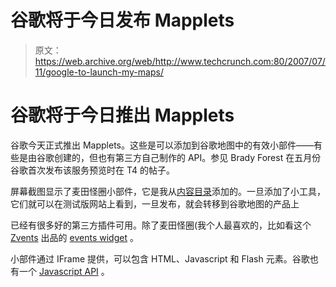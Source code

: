 # 谷歌将于今日发布 Mapplets

> 原文：<https://web.archive.org/web/http://www.techcrunch.com:80/2007/07/11/google-to-launch-my-maps/>

# 谷歌将于今日推出 Mapplets

 [](https://web.archive.org/web/20220818070847/https://beta.techcrunch.com/wp-content/uploads/2007/07/mymapsb.png) 谷歌今天正式推出 Mapplets。这些是可以添加到谷歌地图中的有效小部件——有些是由谷歌创建的，但也有第三方自己制作的 API。参见 Brady Forest 在五月份谷歌首次发布该服务预览时在 T4 的帖子。

屏幕截图显示了麦田怪圈小部件，它是我从[内容目录](https://web.archive.org/web/20220818070847/http://maps.google.com/ig/directory?synd=mpl&pid=mpl&features=sharedmap,geofeed&backlink=http%3A%2F%2Fmaps.google.com%2Fmaps%2Fmm%3Fmapprev%3D1%26ie%3DUTF8%26ll%3D38.272689,-96.240234%26spn%3D36.37011,63.457031%26z%3D4%26om%3D1)添加的。一旦添加了小工具，它们就可以在测试版网站上看到，一旦发布，就会转移到谷歌地图的产品上

已经有很多好的第三方插件可用。除了麦田怪圈(我个人最喜欢的，比如看这个 [Zvents](https://web.archive.org/web/20220818070847/http://www.zvents.com/) 出品的 [events widget](https://web.archive.org/web/20220818070847/http://maps.google.com/ig/directory?synd=mpl&pid=mpl&features=sharedmap%2Cgeofeed&backlink=http%3A%2F%2Fmaps.google.com%2Fmaps%2Fmm%3Fmapprev%3D1%26ie%3DUTF8%26ll%3D38.272689%2C-96.240234%26spn%3D36.37011%2C63.457031%26z%3D4%26om%3D1&q=zvents&btnG=Search+Google+Maps+Content) 。

小部件通过 IFrame 提供，可以包含 HTML、Javascript 和 Flash 元素。谷歌也有一个 [Javascript API](https://web.archive.org/web/20220818070847/http://www.google.com/apis/maps/documentation/mapplets/index.html#What_are_Mapplets) 。